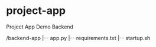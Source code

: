 # project-app
Project App Demo Backend

/backend-app
  |-- app.py
  |-- requirements.txt
  |-- startup.sh
